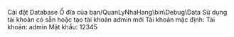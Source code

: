 Cài đặt Database Ổ đĩa của bạn/QuanLyNhaHang\bin\Debug\Data
Sử dụng tài khoản có sẵn hoặc tạo tài khoản admin mới
Tài khoản mặc định: Tài khoản: admin Mật khẩu: 12345
